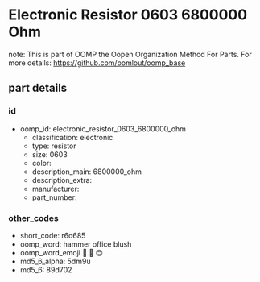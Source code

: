 # Electronic Resistor 0603 6800000 Ohm  

note: This is part of OOMP the Oopen Organization Method For Parts. For more details: https://github.com/oomlout/oomp_base

##  part details





### id
* oomp_id: electronic_resistor_0603_6800000_ohm
  * classification: electronic
  * type: resistor
  * size: 0603
  * color: 
  * description_main: 6800000_ohm
  * description_extra: 
  * manufacturer: 
  * part_number: 

### other_codes
* short_code: r6o685
* oomp_word: hammer office blush
* oomp_word_emoji :hammer: :office: :blush:
* md5_6_alpha: 5dm9u
* md5_6: 89d702